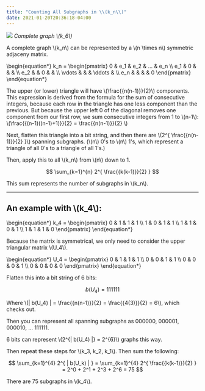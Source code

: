 ```yaml
---
title: "Counting All Subgraphs in \\(k_n\\)"
date: 2021-01-20T20:36:18-04:00
---
```


![](/images/k6-graph.png)
_Complete graph \\(k_6\\)_


A complete graph \\(k_n\\) can be represented by a \\(n \times n\\) symmetric adjaceny matrix.

\begin{equation*}
k_n = 
\begin{pmatrix}
0 & e_1 & e_2 & ... & e_n \\\\
e_1 & 0 &  &  &  \\\\
e_2 &  & 0 &  &  \\\\
\vdots &  &  & \ddots &  \\\\
e_n &  &  & & 0 
\end{pmatrix}
\end{equation*}


The upper (or lower) triangle will have \\(\frac{{n(n-1)}}{2}\\) components. This expression is derived from the formula for the sum of consecutive integers, because each row in the triangle has one less component than the previous. But because the upper left 0 of the diagonal removes one component from our first row, we sum consecutive integers from 1 to \\(n-1\\): \\(\frac{{(n-1)((n-1)+1)}}{2} = \frac{{n(n-1)}}{2} \\)

Next, flatten this triangle into a bit string, and then there are \\(2^{ \frac{{n(n-1)}}{2} }\\) spanning subgraphs. (\\(n\\) 0's to \\(n\\) 1's, which represent a triangle of all 0's to a triangle of all 1's.)

Then, apply this to all \\(k_n\\) from \\(n\\) down to 1.

$$
\sum_{k=1}^{n} 2^{ \frac{{k(k-1)}}{2} }
$$

This sum represents the number of subgraphs in \\(k_n\\).

---

## An example with \\(k_4\\):

\begin{equation*}
k_4 = 
\begin{pmatrix}
0 & 1 & 1 & 1 \\\\
1 & 0 & 1 & 1 \\\\
1 & 1 & 0 & 1 \\\\
1 & 1 & 1 & 0
\end{pmatrix}
\end{equation*}

Because the matrix is symmetrical, we only need to consider the upper triangular matrix \\(U_4\\).

\begin{equation*}
U_4 = 
\begin{pmatrix}
0 & 1 & 1 & 1 \\\\
0 & 0 & 1 & 1 \\\\
0 & 0 & 0 & 1 \\\\
0 & 0 & 0 & 0
\end{pmatrix}
\end{equation*}

Flatten this into a bit string of 6 bits:

$$
b(U_4) = 111111
$$

Where \\(| b(U_4) | = \frac{{n(n-1)}}{2} = \frac{{4(3)}}{2} = 6\\), which checks out.
 
Then you can represent all spanning subgraphs as 000000, 000001, 000010, ... 111111.

6 bits can represent \\(2^{| b(U_4) |} = 2^{6}\\) graphs this way.

Then repeat these steps for \\(k_3, k_2, k_1\\). Then sum the following:

$$
\sum_{k=1}^{4} 2^{ | b(U_k) | } = \sum_{k=1}^{4} 2^{ \frac{{k(k-1)}}{2} } = 2^0 + 2^1 + 2^3 + 2^6 = 75
$$

There are 75 subgraphs in \\(k_4\\).